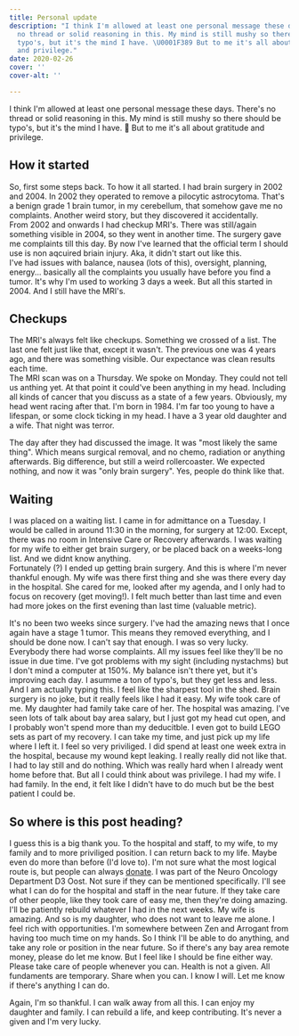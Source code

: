 ```yaml
---
title: Personal update
description: "I think I'm allowed at least one personal message these days. There's
  no thread or solid reasoning in this. My mind is still mushy so there should be
  typo's, but it's the mind I have. \U0001F389 But to me it's all about gratitude
  and privilege."
date: 2020-02-26
cover: ''
cover-alt: ''

---
```

I think I'm allowed at least one personal message these days. There's no thread or solid reasoning in this. My mind is still mushy so there should be typo's, but it's the mind I have. 🎉 But to me it's all about gratitude and privilege.

## How it started

So, first some steps back. To how it all started. I had brain surgery in 2002 and 2004. In 2002 they operated to remove a pilocytic astrocytoma. That's a benign grade 1 brain tumor, in my cerebellum, that somehow gave me no complaints. Another weird story, but they discovered it accidentally.  
 From 2002 and onwards I had checkup MRI's. There was still/again something visible in 2004, so they went in another time. The surgery gave me complaints till this day. By now I've learned that the official term I should use is non aqcuired briain injury. Aka, it didn't start out like this.  
 I've had issues with balance, nausea (lots of this), oversight, planning, energy... basically all the complaints you usually have before you find a tumor. It's why I'm used to working 3 days a week. But all this started in 2004. And I still have the MRI's.

## Checkups

The MRI's always felt like checkups. Something we crossed of a list. The last one felt just like that, except it wasn't. The previous one was 4 years ago, and there was something visible. Our expectance was clean results each time.  
 The MRI scan was on a Thursday. We spoke on Monday. They could not tell us anthing yet. At that point it could've been anything in my head. Including all kinds of cancer that you discuss as a state of a few years. Obviously, my head went racing after that. I'm born in 1984. I'm far too young to have a lifespan, or some clock ticking in my head. I have a 3 year old daughter and a wife. That night was terror.

The day after they had discussed the image. It was "most likely the same thing". Which means surgical removal, and no chemo, radiation or anything afterwards. Big difference, but still a weird rollercoaster. We expected nothing, and now it was "only brain surgery". Yes, people do think like that.

## Waiting

I was placed on a waiting list. I came in for admittance on a Tuesday. I would be called in around 11:30 in the morning, for surgery at 12:00. Except, there was no room in Intensive Care or Recovery afterwards. I was waiting for my wife to either get brain surgery, or be placed back on a weeks-long list. And we didnt know anything.  
 Fortunately (?) I ended up getting brain surgery. And this is where I'm never thankful enough. My wife was there first thing and she was there every day in the hospital. She cared for me, looked after my agenda, and I only had to focus on recovery (get moving!). I felt much better than last time and even had more jokes on the first evening than last time (valuable metric).

It's no been two weeks since surgery. I've had the amazing news that I once again have a stage 1 tumor. This means they removed everything, and I should be done now. I can't say that enough. I was so very lucky. Everybody there had worse complaints. All my issues feel like they'll be no issue in due time. I've got problems with my sight (including nystachms) but I don't mind a computer at 150%. My balance isn't there yet, but it's improving each day. I asumme a ton of typo's, but they get less and less. And I am actually typing this. I feel like the sharpest tool in the shed. Brain surgery is no joke, but it really feels like I had it easy. My wife took care of me. My daughter had family take care of her. The hospital was amazing. I've seen lots of talk about bay area salary, but I just got my head cut open, and I probably won't spend more than my deducitble. I even got to build LEGO sets as part of my recovery. I can take my time, and just pick up my life where I left it. I feel so very priviliged. I did spend at least one week extra in the hospital, because my wound kept leaking. I really really did not like that. I had to lay still and do nothing. Which was really hard when I already went home before that. But all I could think about was privilege. I had my wife. I had family. In the end, it felt like I didn't have to do much but be the best patient I could be.

## So where is this post heading?

I guess this is a big thank you. To the hospital and staff, to my wife, to my family and to more priviliged position. I can return back to my life. Maybe even do more than before (I'd love to). I'm not sure what the most logical route is, but people can always [donate](https://vriendenumcutrecht-wkz.nl/geefdoelen/hersenonderzoek/onderzoek-naar-hersenkanker/). I was part of the Neuro Oncology Department D3 Oost. Not sure if they can be mentioned specifically. I'll see what I can do for the hospital and staff in the near future. If they take care of other people, like they took care of easy me, then they're doing amazing.  
 I'll be patiently rebuild whatever I had in the next weeks. My wife is amazing. And so is my daughter, who does not want to leave me alone. I feel rich with opportunities. I'm somewhere between Zen and Arrogant from having too much time on my hands. So I think I'll be able to do anything, and take any role or position in the near future. So if there's any bay area remote money, please do let me know. But I feel like I should be fine either way.  
 Please take care of people whenever you can. Health is not a given. All fundaments are temporary. Share when you can. I know I will. Let me know if there's anything I can do.

Again, I'm so thankful. I can walk away from all this. I can enjoy my daughter and family. I can rebuild a life, and keep contributing. It's never a given and I'm very lucky.